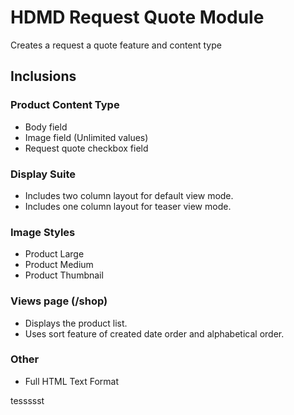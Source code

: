 # HDMD Request Quote Module
Creates a request a quote feature and content type

## Inclusions

### Product Content Type
- Body field
- Image field (Unlimited values)
- Request quote checkbox field

### Display Suite
- Includes two column layout for default view mode.
- Includes one column layout for teaser view mode.

### Image Styles
- Product Large
- Product Medium
- Product Thumbnail

### Views page (/shop)
- Displays the product list.
- Uses sort feature of created date order and alphabetical order.

### Other
- Full HTML Text Format

tessssst

[Drupal Profile]: https://www.drupal.org/user/2523544/